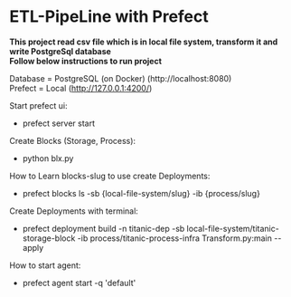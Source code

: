# ETL-PipeLine with Prefect

<b> This project read csv file which is in local file system, transform it and write PostgreSql database </br></b>
<b> Follow below instructions to run project </br></b>

Database = PostgreSQL (on Docker) (http://localhost:8080) </br>
Prefect = Local (http://127.0.0.1:4200/) </br>

Start prefect ui: </br>
* prefect server start

Create Blocks (Storage, Process): </br>
* python blx.py

How to Learn blocks-slug to use create Deployments: </br>
* prefect blocks ls
  -sb {local-file-system/slug}
  -ib {process/slug}

Create Deployments with terminal: </br>
* prefect deployment build 
  -n titanic-dep 
  -sb local-file-system/titanic-storage-block 
  -ib process/titanic-process-infra 
  Transform.py:main --apply

How to start agent: </br>
* prefect agent start -q 'default'
